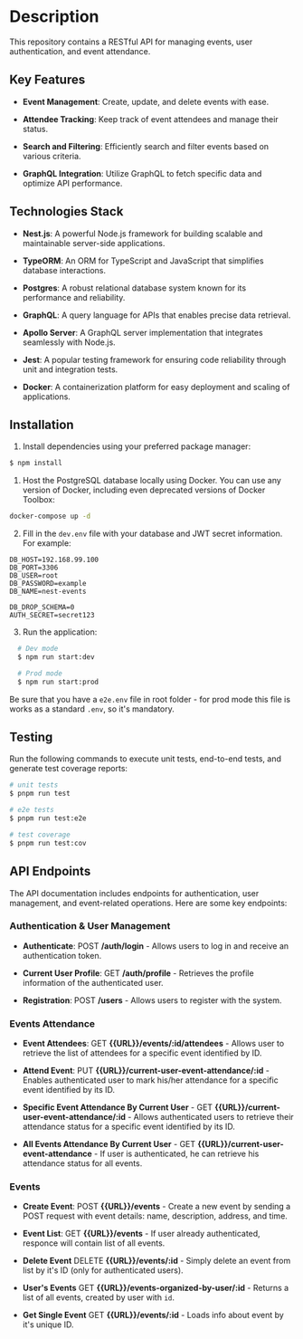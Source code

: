 # Description

This repository contains a RESTful API for managing events, user authentication, and event attendance.


## Key Features

- **Event Management**: Create, update, and delete events with ease.
  
- **Attendee Tracking**: Keep track of event attendees and manage their status.
  
- **Search and Filtering**: Efficiently search and filter events based on various criteria.
  
- **GraphQL Integration**: Utilize GraphQL to fetch specific data and optimize API performance.


## Technologies Stack

- **Nest.js**: A powerful Node.js framework for building scalable and maintainable server-side applications.
  
- **TypeORM**: An ORM for TypeScript and JavaScript that simplifies database interactions.
  
- **Postgres**: A robust relational database system known for its performance and reliability.
  
- **GraphQL**: A query language for APIs that enables precise data retrieval.
  
- **Apollo Server**: A GraphQL server implementation that integrates seamlessly with Node.js.
  
- **Jest**: A popular testing framework for ensuring code reliability through unit and integration tests.
  
- **Docker**: A containerization platform for easy deployment and scaling of applications.


## Installation

1. Install dependencies using your preferred package manager:


```bash
$ npm install
```

1. Host the PostgreSQL database locally using Docker. You can use any version of Docker, including even deprecated versions of Docker Toolbox:
  ```bash
  docker-compose up -d
  ```

2. Fill in the `dev.env` file with your database and JWT secret information. For example:

```
DB_HOST=192.168.99.100
DB_PORT=3306
DB_USER=root
DB_PASSWORD=example
DB_NAME=nest-events

DB_DROP_SCHEMA=0
AUTH_SECRET=secret123
```

3. Run the application:
```bash
  # Dev mode
  $ npm run start:dev

  # Prod mode 
  $ npm run start:prod
```
Be sure that you have a `e2e.env` file in root folder - for prod mode this file is works as a standard `.env`, so it's mandatory.


## Testing

Run the following commands to execute unit tests, end-to-end tests, and generate test coverage reports: 

```bash
# unit tests
$ pnpm run test

# e2e tests
$ pnpm run test:e2e

# test coverage
$ pnpm run test:cov
```


## API Endpoints

The API documentation includes endpoints for authentication, user management, and event-related operations. Here are some key endpoints:


### Authentication & User Management

- **Authenticate**: POST **/auth/login** - Allows users to log in and receive an authentication token.

- **Current User Profile**: GET **/auth/profile** - Retrieves the profile information of the authenticated user.

- **Registration**: POST **/users** - Allows users to register with the system.

### Events Attendance

- **Event Attendees**: GET **{{URL}}/events/:id/attendees** - Allows user to retrieve the list of attendees for a specific event identified by ID.

- **Attend Event**: PUT **{{URL}}/current-user-event-attendance/:id** - Enables authenticated user to mark his/her attendance for a specific event identified by its ID.

- **Specific Event Attendance By Current User** - GET **{{URL}}/current-user-event-attendance/:id** - Allows authenticated users to retrieve their attendance status for a specific event identified by its ID.

- **All Events Attendance By Current User** - GET **{{URL}}/current-user-event-attendance** - If user is authenticated, he can retrieve his attendance status for all events.

### Events 

- **Create Event**: POST **{{URL}}/events** -  Create a new event by sending a POST request with event details: name, description, address, and time.

- **Event List**: GET **{{URL}}/events** - If user already authenticated, responce will contain list of all events.

- **Delete Event** DELETE **{{URL}}/events/:id** - Simply delete an event from list by it's ID (only for authenticated users).

- **User's Events** GET **{{URL}}/events-organized-by-user/:id** - Returns a list of all events, created by user with ```id```.

- **Get Single Event** GET **{{URL}}/events/:id** - Loads info about event by it's unique ID.